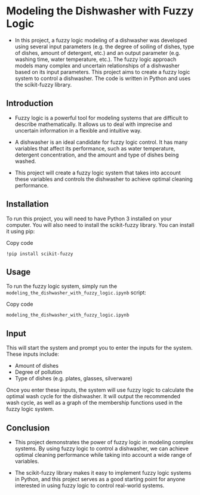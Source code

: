 # Modeling the Dishwasher with Fuzzy Logic
 - In this project, a fuzzy logic modeling of a dishwasher was developed using several input parameters (e.g. the degree of soiling of dishes, type of dishes, amount of detergent, etc.) and an output parameter (e.g. washing time, water temperature, etc.). The fuzzy logic approach models many complex and uncertain relationships of a dishwasher based on its input parameters.
This project aims to create a fuzzy logic system to control a dishwasher. The code is written in Python and uses the scikit-fuzzy library.

## Introduction

- Fuzzy logic is a powerful tool for modeling systems that are difficult to describe mathematically. It allows us to deal with imprecise and uncertain information in a flexible and intuitive way.

- A dishwasher is an ideal candidate for fuzzy logic control. It has many variables that affect its performance, such as water temperature, detergent concentration, and the amount and type of dishes being washed.

- This project will create a fuzzy logic system that takes into account these variables and controls the dishwasher to achieve optimal cleaning performance.

## Installation

To run this project, you will need to have Python 3 installed on your computer. You will also need to install the scikit-fuzzy library. You can install it using pip:

Copy code
```
!pip install scikit-fuzzy
```
## Usage

To run the fuzzy logic system, simply run the `modeling_the_dishwasher_with_fuzzy_logic.ipynb` script:

Copy code
```
modeling_the_dishwasher_with_fuzzy_logic.ipynb
```
## Input

This will start the system and prompt you to enter the inputs for the system. These inputs include:

- Amount of dishes
- Degree of pollution
- Type of dishes (e.g. plates, glasses, silverware)

Once you enter these inputs, the system will use fuzzy logic to calculate the optimal wash cycle for the dishwasher. It will output the recommended wash cycle, as well as a graph of the membership functions used in the fuzzy logic system.

## Conclusion

- This project demonstrates the power of fuzzy logic in modeling complex systems. By using fuzzy logic to control a dishwasher, we can achieve optimal cleaning performance while taking into account a wide range of variables.

- The scikit-fuzzy library makes it easy to implement fuzzy logic systems in Python, and this project serves as a good starting point for anyone interested in using fuzzy logic to control real-world systems.

